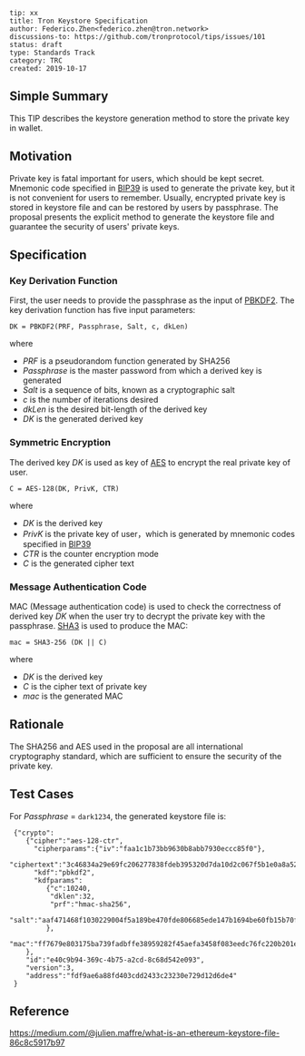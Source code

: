 ```
tip: xx
title: Tron Keystore Specification
author: Federico.Zhen<federico.zhen@tron.network>
discussions-to: https://github.com/tronprotocol/tips/issues/101
status: draft
type: Standards Track
category: TRC
created: 2019-10-17
```

## Simple Summary

This TIP describes the keystore generation method to store the private key in wallet. 

## Motivation

Private key is fatal important for users, which should be kept secret. Mnemonic code specified in [BIP39](https://github.com/bitcoin/bips/blob/master/bip-0039.mediawiki) is used to 
generate the private key, but it is not convenient for users to remember. Usually, encrypted private key is stored in keystore file and can be restored by users by passphrase. 
The proposal presents the explicit method to generate the keystore file and guarantee the security of users' private keys.


## Specification

### Key Derivation Function 

First, the user needs to provide the passphrase as the input of [PBKDF2](https://en.wikipedia.org/wiki/PBKDF2). The key derivation function has five input parameters:


    DK = PBKDF2(PRF, Passphrase, Salt, c, dkLen)

where
* *PRF* is a pseudorandom function generated by SHA256
* *Passphrase* is the master password from which a derived key is generated
* *Salt* is a sequence of bits, known as a cryptographic salt
* *c* is the number of iterations desired
* *dkLen* is the desired bit-length of the derived key
* *DK* is the generated derived key

### Symmetric Encryption
The derived key *DK* is used as key of [AES](https://en.wikipedia.org/wiki/Advanced_Encryption_Standard) to encrypt the real private key of user.

    C = AES-128(DK, PrivK, CTR)

where
* *DK* is the derived key
* *PrivK* is the private key of user，which is generated by mnemonic codes specified in [BIP39](https://github.com/bitcoin/bips/blob/master/bip-0039.mediawiki) 
* *CTR* is the counter encryption mode 
* *C* is the generated cipher text

### Message Authentication Code

MAC (Message authentication code) is used to check the correctness of derived key *DK* when the user try to decrypt the private key 
with the passphrase. [SHA3](https://en.wikipedia.org/wiki/SHA-3) is used to produce the MAC:

    mac = SHA3-256 (DK || C)

where
* *DK* is the derived key
* *C* is the cipher text of private key 
* *mac* is the generated MAC

## Rationale

The SHA256 and AES used in the proposal are all international cryptography standard, which are sufficient to ensure the security of the private key.

## Test Cases
For *Passphrase* = ``dark1234``, the generated keystore file is: 

     {"crypto":
        {"cipher":"aes-128-ctr",
          "cipherparams":{"iv":"faa1c1b73bb9630b8abb7930eccc85f0"},
          "ciphertext":"3c46834a29e69fc206277838fdeb395320d7da10d2c067f5b1e0a8a52524fde3",
          "kdf":"pbkdf2",
          "kdfparams":
             {"c":10240,
              "dklen":32,
              "prf":"hmac-sha256",
              "salt":"aaf471468f1030229004f5a189be470fde806685ede147b1694be60fb15b70f1"
             }, 
          "mac":"ff7679e803175ba739fadbffe38959282f45aefa3458f083eedc76fc220b201e"
        },
        "id":"e40c9b94-369c-4b75-a2cd-8c68d542e093",
        "version":3,
        "address":"fdf9ae6a88fd403cdd2433c23230e729d12d6de4"
     }
## Reference
https://medium.com/@julien.maffre/what-is-an-ethereum-keystore-file-86c8c5917b97